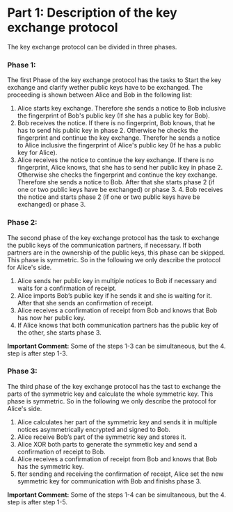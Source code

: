 Part 1: Description of the key exchange protocol
================================================

The key exchange protocol can be divided in three phases.

### Phase 1:

The first Phase of the key exchange protocol has the tasks to Start the key
exchange and clarify wether public keys have to be exchanged. The proceeding is
shown between Alice and Bob in the following list:

1. Alice starts key exchange. Therefore she sends a notice to Bob inclusive the
fingerprint of Bob's public key (If she has a public key for Bob).
2. Bob receives the notice. If there is no fingerprint, Bob knows, that he has
to send his public key in phase 2. Otherwise he checks the fingerprint and
continue the key exchange. Therefor he sends a notice to Alice inclusive the
fingerprint of Alice's public key (If he has a public key for Alice).
3. Alice receives the notice to continue the key exchange. If there is no
fingerprint, Alice knows, that she has to send her public key in phase 2.
Otherwise she checks the fingerprint and continue the key exchange. Therefore
she sends a notice to Bob. After that she starts phase 2 (if one or two public
keys have be exchanged) or phase 3.  4. Bob receives the notice and starts
phase 2 (if one or two public keys have be exchanged) or phase 3.

### Phase 2:

The second phase of the key exchange protocol has the task to exchange the
public keys of the communication partners, if necessary. If both partners are
in the ownership of the public keys, this phase can be skipped. This phase is
symmetric. So in the following we only describe the protocol for Alice's side.

1. Alice sends her public key in multiple notices to Bob if necessary and waits
for a confirmation of receipt.
2. Alice imports Bob’s public key if he sends it and she is waiting for it.
After that she sends an confirmation of receipt.
3. Alice receives a confirmation of receipt from Bob and knows that Bob has now
her public key.
4. If Alice knows that both communication partners has the public key of the
other, she starts phase 3.

**Important Comment:** Some of the steps 1-3 can be simultaneous, but the 4.
step is after step 1-3.

### Phase 3:
The third phase of the key exchange protocol has the tast to exchange the parts
of the symmetric key and calculate the whole symmetric key. This phase is
symmetric. So in the following we only describe the protocol for Alice's side.

1. Alice calculates her part of the symmetric key and sends it in multiple
notices asymmetrically encrypted and signed to Bob.
2. Alice receive Bob’s part of the symmetric key and stores it.
3. Alice XOR both parts to generate the symmetic key and send a confirmation of
receipt to Bob.
4. Alice receives a confirmation of receipt from Bob and knows that Bob has the
symmetric key.
5. fter sending and receiving the confirmation of receipt, Alice set the new
symmetric key for communication with Bob and finishs phase 3.

**Important Comment:** Some of the steps 1-4 can be simultaneous, but the 4.
step is after step 1-5.
